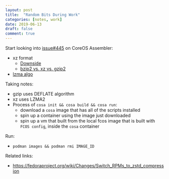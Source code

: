 ```yaml
---
layout: post
title:  "Random Bits During Work"
categories: [notes, work]
date: 2019-06-13
draft: false
comment: true
---
```


Start looking into [issue#445](https://github.com/coreos/coreos-assembler/issues/445) on CoreOS Assembler:

 - xz format
    - [Downside](https://www.nongnu.org/lzip/xz_inadequate.html)
    - [bzip2 vs. xz vs. gzip2](https://unix.stackexchange.com/questions/108100/why-are-tar-archive-formats-switching-to-xz-compression-to-replace-bzip2-and-wha)
 - [lzma algo](https://en.wikipedia.org/wiki/Lempel%E2%80%93Ziv%E2%80%93Markov_chain_algorithm)

Taking notes:
- gzip uses DEFLATE algorithm
- xz uses LZMA2
- Process of `cosa init && cosa build && cosa run`: 
    * download a `cosa` image that has all of the scripts installed
    * spin up a container using the image just downloaded
    * spin up a vm that built from the local fcos image that is built with `FCOS config`, inside the `cosa` container

Run:
- `podman images && podman rmi IMAGE_ID`

Related links:
- https://fedoraproject.org/wiki/Changes/Switch_RPMs_to_zstd_compression

